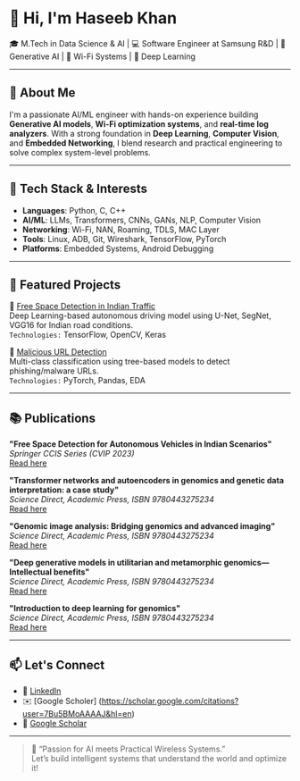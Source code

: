 # 👋 Hi, I'm Haseeb Khan

🎓 M.Tech in Data Science & AI | 💻 Software Engineer at Samsung R&D | 🔬 Generative AI | 📡 Wi-Fi Systems | 🧠 Deep Learning

---

## 🚀 About Me

I'm a passionate AI/ML engineer with hands-on experience building **Generative AI models**, **Wi-Fi optimization systems**, and **real-time log analyzers**. With a strong foundation in **Deep Learning**, **Computer Vision**, and **Embedded Networking**, I blend research and practical engineering to solve complex system-level problems.

---

## 🧰 Tech Stack & Interests

- **Languages**: Python, C, C++
- **AI/ML**: LLMs, Transformers, CNNs, GANs, NLP, Computer Vision
- **Networking**: Wi-Fi, NAN, Roaming, TDLS, MAC Layer
- **Tools**: Linux, ADB, Git, Wireshark, TensorFlow, PyTorch
- **Platforms**: Embedded Systems, Android Debugging

---

## 📌 Featured Projects

🔹 [Free Space Detection in Indian Traffic](https://github.com/haseebkhan36/Free-Space-Detection)  
Deep Learning-based autonomous driving model using U-Net, SegNet, VGG16 for Indian road conditions.  
`Technologies:` TensorFlow, OpenCV, Keras

🔹 [Malicious URL Detection](https://github.com/haseebkhan36/Malicious-URL-Detection)  
Multi-class classification using tree-based models to detect phishing/malware URLs.  
`Technologies:` PyTorch, Pandas, EDA

---

## 📚 Publications

**"Free Space Detection for Autonomous Vehicles in Indian Scenarios"**  
*Springer CCIS Series (CVIP 2023)*  
[Read here](https://link.springer.com/chapter/10.1007/978-3-031-58535-7_35)

**"Transformer networks and autoencoders in genomics and genetic data interpretation: a case study"**  
*Science Direct, Academic Press, ISBN 9780443275234*  
[Read here](https://link.springer.com/chapter/10.1007/978-3-031-58535-7_35)

**"Genomic image analysis: Bridging genomics and advanced imaging"**  
*Science Direct, Academic Press, ISBN 9780443275234*  
[Read here](https://www.sciencedirect.com/science/article/abs/pii/B9780443275234000020)

**"Deep generative models in utilitarian and metamorphic genomics—Intellectual benefits"**  
*Science Direct, Academic Press, ISBN 9780443275234*  
[Read here](https://www.sciencedirect.com/science/article/abs/pii/B9780443275234000081)

**"Introduction to deep learning for genomics"**  
*Science Direct, Academic Press, ISBN 9780443275234*  
[Read here](https://www.sciencedirect.com/science/article/abs/pii/B9780443275746000205)

---

## 📫 Let's Connect

- 🔗 [LinkedIn](https://www.linkedin.com/in/haseebkhan02/)
- ✉️ [Google Scholer] (https://scholar.google.com/citations?user=7Bu5BMoAAAAJ&hl=en)
- 🧠 [Google Scholar](https://scholar.google.com/citations?user=7Bu5BMoAAAAJ&hl=en)

---

> 📍 “Passion for AI meets Practical Wireless Systems.”  
> Let’s build intelligent systems that understand the world and optimize it!

